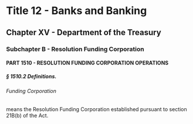 
# Title 12 - Banks and Banking
## Chapter XV - Department of the Treasury
### Subchapter B - Resolution Funding Corporation
#### PART 1510 - RESOLUTION FUNDING CORPORATION OPERATIONS
##### § 1510.2 Definitions.
###### Funding Corporation

means the Resolution Funding Corporation established pursuant to section 21B(b) of the Act.
